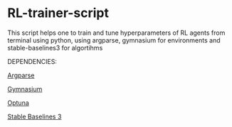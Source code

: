 # RL-trainer-script
This script helps one to train and tune hyperparameters of RL agents from terminal using python, using argparse, gymnasium for environments and stable-baselines3 for algortihms

DEPENDENCIES:

[Argparse](https://docs.python.org/3/library/argparse.html)

[Gymnasium](https://gymnasium.farama.org/)

[Optuna](https://optuna.org/)

[Stable Baselines 3](https://stable-baselines.readthedocs.io/en/master/)

